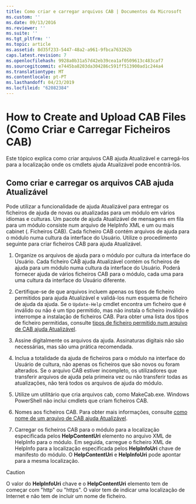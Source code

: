 ```yaml
---
title: Como criar e carregar arquivos CAB | Documentos da Microsoft
ms.custom: ''
ms.date: 09/13/2016
ms.reviewer: ''
ms.suite: ''
ms.tgt_pltfrm: ''
ms.topic: article
ms.assetid: 8d35f233-5447-48a2-a961-9fbca763262b
caps.latest.revision: 7
ms.openlocfilehash: 9928a0b31a57d42eb39cea1af0509613c483caf7
ms.sourcegitcommit: e7445ba8203da304286c591ff513900ad1c244a4
ms.translationtype: MT
ms.contentlocale: pt-PT
ms.lasthandoff: 04/23/2019
ms.locfileid: "62082384"
---
```

# <a name="how-to-create-and-upload-cab-files"></a>How to Create and Upload CAB Files (Como Criar e Carregar Ficheiros CAB)

Este tópico explica como criar arquivos CAB ajuda Atualizável e carregá-los para a localização onde os cmdlets ajuda Atualizável pode encontrá-los.

## <a name="how-to-create-and-upload-updatable-help-cab-files"></a>Como criar e carregar os arquivos CAB ajuda Atualizável

Pode utilizar a funcionalidade de ajuda Atualizável para entregar os ficheiros de ajuda de novas ou atualizadas para um módulo em vários idiomas e culturas. Um pacote de ajuda Atualizável de mensagens em fila para um módulo consiste num arquivo de HelpInfo XML e um ou mais cabinet (. Ficheiros CAB). Cada ficheiro CAB contém arquivos de ajuda para o módulo numa cultura da interface do Usuário. Utilize o procedimento seguinte para criar ficheiros CAB para ajuda Atualizável.

1. Organize os arquivos de ajuda para o módulo por cultura da interface do Usuário. Cada ficheiro CAB ajuda Atualizável contém os ficheiros de ajuda para um módulo numa cultura da interface do Usuário. Poderá fornecer ajuda de vários ficheiros CAB para o módulo, cada uma para uma cultura da interface do Usuário diferente.

2. Certifique-se de que arquivos incluem apenas os tipos de ficheiro permitidos para ajuda Atualizável e validá-los num esquema de ficheiro de ajuda da ajuda. Se o `Update-Help` cmdlet encontra um ficheiro que é inválido ou não é um tipo permitido, mas não instala o ficheiro inválido e interrompe a instalação de ficheiros CAB. Para obter uma lista dos tipos de ficheiro permitidas, consulte [tipos de ficheiro permitido num arquivo de CAB ajuda Atualizável](./file-types-permitted-in-an-updatable-help-cab-file.md).

3. Assine digitalmente os arquivos da ajuda. Assinaturas digitais não são necessárias, mas são uma prática recomendada.

4. Inclua a totalidade da ajuda de ficheiros para o módulo na interface do Usuário de cultura, não apenas os ficheiros que são novos ou foram alterados. Se o arquivo CAB estiver incompleto, os utilizadores que transferir arquivos de ajuda pela primeira vez ou não transferir todas as atualizações, não terá todos os arquivos de ajuda do módulo.

5. Utilize um utilitário que cria arquivos cab, como MakeCab.exe. Windows PowerShell não inclui cmdlets que criam ficheiros CAB.

6. Nomes aos ficheiros CAB. Para obter mais informações, consulte [como nome de um arquivo de CAB ajuda Atualizável](./how-to-name-an-updatable-help-cab-file.md).

7. Carregar os ficheiros CAB para o módulo para a localização especificada pelos **HelpContentUri** elemento no arquivo XML de HelpInfo para o módulo. Em seguida, carregue o ficheiro XML de HelpInfo para a localização especificada pelos **HelpInfoUri** chave de manifesto do módulo. O **HelpContentUri** e **HelpInfoUri** pode apontar para a mesma localização.

> [!CAUTION]
> O valor do **HelpInfoUri** chave e o **HelpContentUri** elemento tem de começar com "http" ou "https". O valor tem de indicar uma localização de Internet e não tem de incluir um nome de ficheiro.